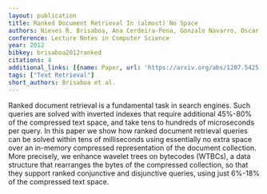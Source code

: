 ```yaml
---
layout: publication
title: Ranked Document Retrieval In (almost) No Space
authors: Nieves R. Brisaboa, Ana Cerdeira-Pena, Gonzalo Navarro, Oscar Pedreira
conference: Lecture Notes in Computer Science
year: 2012
bibkey: brisaboa2012ranked
citations: 4
additional_links: [{name: Paper, url: 'https://arxiv.org/abs/1207.5425'}]
tags: ["Text Retrieval"]
short_authors: Brisaboa et al.
---
```

Ranked document retrieval is a fundamental task in search engines. Such
queries are solved with inverted indexes that require additional 45%-80% of the
compressed text space, and take tens to hundreds of microseconds per query. In
this paper we show how ranked document retrieval queries can be solved within
tens of milliseconds using essentially no extra space over an in-memory
compressed representation of the document collection. More precisely, we
enhance wavelet trees on bytecodes (WTBCs), a data structure that rearranges
the bytes of the compressed collection, so that they support ranked conjunctive
and disjunctive queries, using just 6%-18% of the compressed text space.